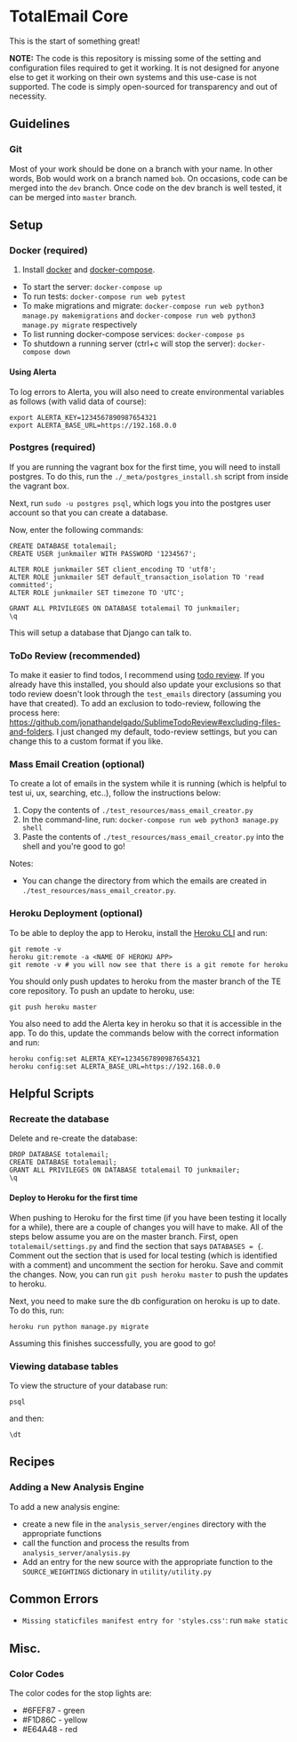# TotalEmail Core

This is the start of something great!

**NOTE:** The code is this repository is missing some of the setting and configuration files required to get it working. It is not designed for anyone else to get it working on their own systems and this use-case is not supported. The code is simply open-sourced for transparency and out of necessity.

## Guidelines

### Git

Most of your work should be done on a branch with your name. In other words, Bob would work on a branch named `bob`. On occasions, code can be merged into the `dev` branch. Once code on the dev branch is well tested, it can be merged into `master` branch.

## Setup

### Docker (required)

1. Install [docker](https://docs.docker.com/engine/installation/) and [docker-compose](https://docs.docker.com/compose/install/).

- To start the server: `docker-compose up`
- To run tests: `docker-compose run web pytest`
- To make migrations and migrate: `docker-compose run web python3 manage.py makemigrations` and `docker-compose run web python3 manage.py migrate` respectively
- To list running docker-compose services: `docker-compose ps`
- To shutdown a running server (ctrl+c will stop the server): `docker-compose down`

#### Using Alerta

To log errors to Alerta, you will also need to create environmental variables as follows (with valid data of course):

```shell
export ALERTA_KEY=1234567890987654321
export ALERTA_BASE_URL=https://192.168.0.0
```

### Postgres (required)

If you are running the vagrant box for the first time, you will need to install postgres. To do this, run the `./_meta/postgres_install.sh` script from inside the vagrant box.

Next, run `sudo -u postgres psql`, which logs you into the postgres user account so that you can create a database.

Now, enter the following commands:

```
CREATE DATABASE totalemail;
CREATE USER junkmailer WITH PASSWORD '1234567';

ALTER ROLE junkmailer SET client_encoding TO 'utf8';
ALTER ROLE junkmailer SET default_transaction_isolation TO 'read committed';
ALTER ROLE junkmailer SET timezone TO 'UTC';

GRANT ALL PRIVILEGES ON DATABASE totalemail TO junkmailer;
\q
```

This will setup a database that Django can talk to.

### ToDo Review (recommended)

To make it easier to find todos, I recommend using [todo review](https://packagecontrol.io/packages/TodoReview). If you already have this installed, you should also update your exclusions so that todo review doesn't look through the `test_emails` directory (assuming you have that created). To add an exclusion to todo-review, following the process here: https://github.com/jonathandelgado/SublimeTodoReview#excluding-files-and-folders. I just changed my default, todo-review settings, but you can change this to a custom format if you like.

### Mass Email Creation (optional)

To create a lot of emails in the system while it is running (which is helpful to test ui, ux, searching, etc..), follow the instructions below:

1. Copy the contents of `./test_resources/mass_email_creator.py`
2. In the command-line, run: `docker-compose run web python3 manage.py shell`
3. Paste the contents of `./test_resources/mass_email_creator.py` into the shell and you're good to go!

Notes:

- You can change the directory from which the emails are created in `./test_resources/mass_email_creator.py`.

### Heroku Deployment (optional)

To be able to deploy the app to Heroku, install the [Heroku CLI](https://devcenter.heroku.com/articles/heroku-cli) and run:

```shell
git remote -v
heroku git:remote -a <NAME OF HEROKU APP>
git remote -v # you will now see that there is a git remote for heroku
```

You should only push updates to heroku from the master branch of the TE core repository. To push an update to heroku, use:

```shell
git push heroku master
```

You also need to add the Alerta key in heroku so that it is accessible in the app. To do this, update the commands below with the correct information and run:

```shell
heroku config:set ALERTA_KEY=1234567890987654321
heroku config:set ALERTA_BASE_URL=https://192.168.0.0
```

## Helpful Scripts

### Recreate the database

Delete and re-create the database:

```
DROP DATABASE totalemail;
CREATE DATABASE totalemail;
GRANT ALL PRIVILEGES ON DATABASE totalemail TO junkmailer;
\q
```

#### Deploy to Heroku for the first time

When pushing to Heroku for the first time (if you have been testing it locally for a while), there are a couple of changes you will have to make. All of the steps below assume you are on the master branch. First, open `totalemail/settings.py` and find the section that says `DATABASES = {`. Comment out the section that is used for local testing (which is identified with a comment) and uncomment the section for heroku. Save and commit the changes. Now, you can run `git push heroku master` to push the updates to heroku.

Next, you need to make sure the db configuration on heroku is up to date. To do this, run:

```shell
heroku run python manage.py migrate
```

Assuming this finishes successfully, you are good to go!

### Viewing database tables

To view the structure of your database run:

```shell
psql
```

and then:

```
\dt
```

## Recipes

### Adding a New Analysis Engine

To add a new analysis engine:

- create a new file in the `analysis_server/engines` directory with the appropriate functions
- call the function and process the results from `analysis_server/analysis.py`
- Add an entry for the new source with the appropriate function to the `SOURCE_WEIGHTINGS` dictionary in `utility/utility.py`

## Common Errors

- `Missing staticfiles manifest entry for 'styles.css'`: run `make static`

## Misc.

### Color Codes

The color codes for the stop lights are:

- #6FEF87 - green
- #F1D86C - yellow
- #E64A48 - red
